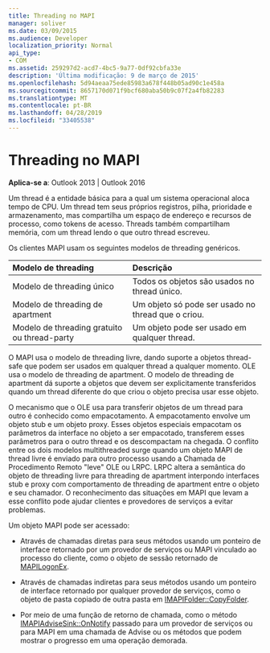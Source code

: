 ```yaml
---
title: Threading no MAPI
manager: soliver
ms.date: 03/09/2015
ms.audience: Developer
localization_priority: Normal
api_type:
- COM
ms.assetid: 259297d2-acd7-4bc5-9a77-0df92cbfa33e
description: 'Última modificação: 9 de março de 2015'
ms.openlocfilehash: 5d94aeaa75ede85983a678f448b05ad90c1e458a
ms.sourcegitcommit: 8657170d071f9bcf680aba50b9c07f2a4fb82283
ms.translationtype: MT
ms.contentlocale: pt-BR
ms.lasthandoff: 04/28/2019
ms.locfileid: "33405538"
---
```

# <a name="threading-in-mapi"></a>Threading no MAPI

  
  
**Aplica-se a**: Outlook 2013 | Outlook 2016 
  
Um thread é a entidade básica para a qual um sistema operacional aloca tempo de CPU. Um thread tem seus próprios registros, pilha, prioridade e armazenamento, mas compartilha um espaço de endereço e recursos de processo, como tokens de acesso. Threads também compartilham memória, com um thread lendo o que outro thread escreveu.
  
Os clientes MAPI usam os seguintes modelos de threading genéricos.
  
|**Modelo de threading**|**Descrição**|
|:-----|:-----|
|Modelo de threading único  <br/> |Todos os objetos são usados no thread único.  <br/> |
|Modelo de threading de apartment  <br/> |Um objeto só pode ser usado no thread que o criou.  <br/> |
|Modelo de threading gratuito ou thread-party  <br/> |Um objeto pode ser usado em qualquer thread.  <br/> |
   
O MAPI usa o modelo de threading livre, dando suporte a objetos thread-safe que podem ser usados em qualquer thread a qualquer momento. OLE usa o modelo de threading de apartment. O modelo de threading de apartment dá suporte a objetos que devem ser explicitamente transferidos quando um thread diferente do que criou o objeto precisa usar esse objeto.
  
O mecanismo que o OLE usa para transferir objetos de um thread para outro é conhecido como empacotamento. A empacotamento envolve um objeto stub e um objeto proxy. Esses objetos especiais empacotam os parâmetros da interface no objeto a ser empacotado, transferem esses parâmetros para o outro thread e os descompactam na chegada. O conflito entre os dois modelos multithreaded surge quando um objeto MAPI de thread livre é enviado para outro processo usando a Chamada de Procedimento Remoto "leve" OLE ou LRPC. LRPC altera a semântica do objeto de threading livre para threading de apartment interpondo interfaces stub e proxy com comportamento de threading de apartment entre o objeto e seu chamador. O reconhecimento das situações em MAPI que levam a esse conflito pode ajudar clientes e provedores de serviços a evitar problemas.
  
Um objeto MAPI pode ser acessado:
  
- Através de chamadas diretas para seus métodos usando um ponteiro de interface retornado por um provedor de serviços ou MAPI vinculado ao processo do cliente, como o objeto de sessão retornado de [MAPILogonEx](mapilogonex.md).
    
- Através de chamadas indiretas para seus métodos usando um ponteiro de interface retornado por qualquer provedor de serviços, como o objeto de pasta copiado de outra pasta em [IMAPIFolder::CopyFolder](imapifolder-copyfolder.md).
    
- Por meio de uma função de retorno de chamada, como o método [IMAPIAdviseSink::OnNotify](imapiadvisesink-onnotify.md) passado para um provedor de serviços ou para MAPI em uma chamada de Advise ou os métodos que podem mostrar o progresso em uma operação demorada.  
    

